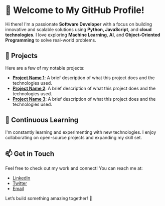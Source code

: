 # 👋 Welcome to My GitHub Profile!

Hi there! I'm a passionate **Software Developer** with a focus on building innovative and scalable solutions using **Python, JavaScript**, and **cloud technologies**. I love exploring **Machine Learning**, **AI**, and **Object-Oriented Programming** to solve real-world problems.

## 🔧 Projects

Here are a few of my notable projects:

- **[Project Name 1](https://github.com/yourusername/project1)**: A brief description of what this project does and the technologies used.
- **[Project Name 2](https://github.com/yourusername/project2)**: A brief description of what this project does and the technologies used.
- **[Project Name 3](https://github.com/yourusername/project3)**: A brief description of what this project does and the technologies used.

## 🌱 Continuous Learning

I'm constantly learning and experimenting with new technologies. I enjoy collaborating on open-source projects and expanding my skill set.

## 📫 Get in Touch

Feel free to check out my work and connect! You can reach me at:

- [LinkedIn](https://www.linkedin.com/in/akshada-wavhal-003330233/)
- [Twitter](https://twitter.com/yourusername)
- [Email](akshadawavhal10@gmail.com)

Let’s build something amazing together! 🚀

